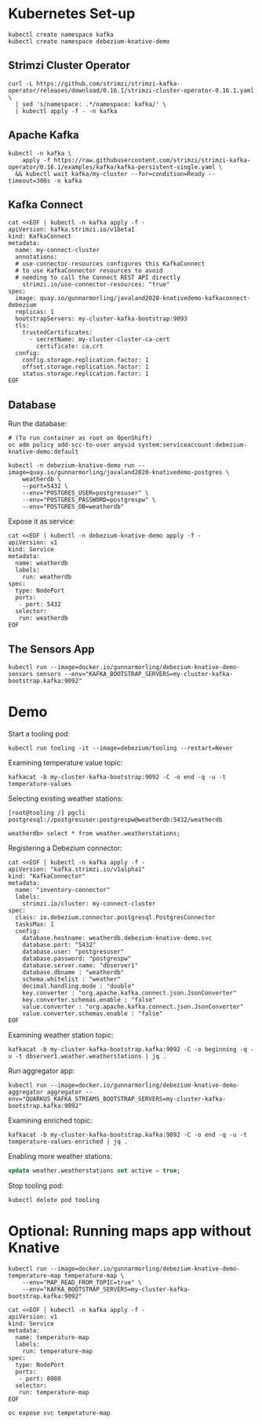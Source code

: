 # Kubernetes Set-up

```shell
kubectl create namespace kafka
kubectl create namespace debezium-knative-demo
```

## Strimzi Cluster Operator

```shell
curl -L https://github.com/strimzi/strimzi-kafka-operator/releases/download/0.16.1/strimzi-cluster-operator-0.16.1.yaml \
  | sed 's/namespace: .*/namespace: kafka/' \
  | kubectl apply -f - -n kafka
```

## Apache Kafka

```shell
kubectl -n kafka \
    apply -f https://raw.githubusercontent.com/strimzi/strimzi-kafka-operator/0.16.1/examples/kafka/kafka-persistent-single.yaml \
  && kubectl wait kafka/my-cluster --for=condition=Ready --timeout=300s -n kafka
```

## Kafka Connect

```shell
cat <<EOF | kubectl -n kafka apply -f -
apiVersion: kafka.strimzi.io/v1beta1
kind: KafkaConnect
metadata:
  name: my-connect-cluster
  annotations:
  # use-connector-resources configures this KafkaConnect
  # to use KafkaConnector resources to avoid
  # needing to call the Connect REST API directly
    strimzi.io/use-connector-resources: "true"
spec:
  image: quay.io/gunnarmorling/javaland2020-knativedemo-kafkaconnect-debezium
  replicas: 1
  bootstrapServers: my-cluster-kafka-bootstrap:9093
  tls:
    trustedCertificates:
      - secretName: my-cluster-cluster-ca-cert
        certificate: ca.crt
  config:
    config.storage.replication.factor: 1
    offset.storage.replication.factor: 1
    status.storage.replication.factor: 1
EOF
```

## Database

Run the database:

```shell
# (To run container as root on OpenShift)
oc adm policy add-scc-to-user anyuid system:serviceaccount:debezium-knative-demo:default

kubectl -n debezium-knative-demo run --image=quay.io/gunnarmorling/javaland2020-knativedemo-postgres \
    weatherdb \
    --port=5432 \
    --env="POSTGRES_USER=postgresuser" \
    --env="POSTGRES_PASSWORD=postgrespw" \
    --env="POSTGRES_DB=weatherdb"
```

Expose it as service:

```shell
cat <<EOF | kubectl -n debezium-knative-demo apply -f -
apiVersion: v1
kind: Service
metadata:
  name: weatherdb
  labels:
    run: weatherdb
spec:
  type: NodePort
  ports:
   - port: 5432
  selector:
   run: weatherdb
EOF
```

## The Sensors App

```shell
kubectl run --image=docker.io/gunnarmorling/debezium-knative-demo-sensors sensors --env="KAFKA_BOOTSTRAP_SERVERS=my-cluster-kafka-bootstrap.kafka:9092"
```

# Demo

Start a tooling pod:

```shell
kubectl run tooling -it --image=debezium/tooling --restart=Never
```

Examining temperature value topic:

```shell
kafkacat -b my-cluster-kafka-bootstrap:9092 -C -o end -q -u -t temperature-values
```

Selecting existing weather stations:

```shell
[root@tooling /] pgcli postgresql://postgresuser:postgrespw@weatherdb:5432/weatherdb

weatherdb> select * from weather.weatherstations;
```

Registering a Debezium connector:

```shell
cat <<EOF | kubectl -n kafka apply -f -
apiVersion: "kafka.strimzi.io/v1alpha1"
kind: "KafkaConnector"
metadata:
  name: "inventory-connector"
  labels:
    strimzi.io/cluster: my-connect-cluster
spec:
  class: io.debezium.connector.postgresql.PostgresConnector
  tasksMax: 1
  config:
    database.hostname: weatherdb.debezium-knative-demo.svc
    database.port: "5432"
    database.user: "postgresuser"
    database.password: "postgrespw"
    database.server.name: "dbserver1"
    database.dbname : "weatherdb"
    schema.whitelist : "weather"
    decimal.handling.mode : "double"
    key.converter : "org.apache.kafka.connect.json.JsonConverter"
    key.converter.schemas.enable : "false"
    value.converter : "org.apache.kafka.connect.json.JsonConverter"
    value.converter.schemas.enable : "false"
EOF
```

Examining weather station topic:

```shell
kafkacat -b my-cluster-kafka-bootstrap.kafka:9092 -C -o beginning -q -u -t dbserver1.weather.weatherstations | jq .
```

Run aggregator app:

```shell
kubectl run --image=docker.io/gunnarmorling/debezium-knative-demo-aggregator aggregator --env="QUARKUS_KAFKA_STREAMS_BOOTSTRAP_SERVERS=my-cluster-kafka-bootstrap.kafka:9092"
```

Examining enriched topic:

```shell
kafkacat -b my-cluster-kafka-bootstrap.kafka:9092 -C -o end -q -u -t temperature-values-enriched | jq .
```

Enabling more weather stations:

```sql
update weather.weatherstations set active = true;
```

Stop tooling pod:

```shell
kubectl delete pod tooling
```

# Optional: Running maps app without Knative

```shell
kubectl run --image=docker.io/gunnarmorling/debezium-knative-demo-temperature-map temperature-map \
    --env="MAP_READ_FROM_TOPIC=true" \
    --env="KAFKA_BOOTSTRAP_SERVERS=my-cluster-kafka-bootstrap.kafka:9092"
```

```shell
cat <<EOF | kubectl -n kafka apply -f -
apiVersion: v1
kind: Service
metadata:
  name: temperature-map
  labels:
    run: temperature-map
spec:
  type: NodePort
  ports:
   - port: 8080
  selector:
   run: temperature-map
EOF
```

```shell
oc expose svc temperature-map
```
